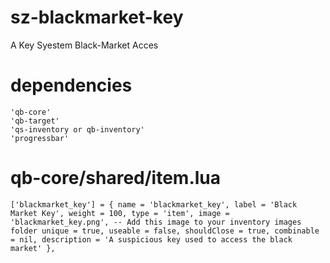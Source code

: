 # sz-blackmarket-key
A Key Syestem Black-Market Acces

# dependencies 
    'qb-core'
    'qb-target'
    'qs-inventory or qb-inventory'
    'progressbar'

# qb-core/shared/item.lua
`['blackmarket_key'] = {
    name = 'blackmarket_key',
    label = 'Black Market Key',
    weight = 100,
    type = 'item',
    image = 'blackmarket_key.png', -- Add this image to your inventory images folder
    unique = true,
    useable = false,
    shouldClose = true,
    combinable = nil,
    description = 'A suspicious key used to access the black market'
}, `
